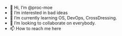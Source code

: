 - 👋 Hi, I’m @proc-moe
- 👀 I’m interested in bad ideas
- 🌱 I’m currently learning OS, DevOps, CrossDressing.
- 💞️ I’m looking to collaborate on everybody.
- 📫 How to reach me here

